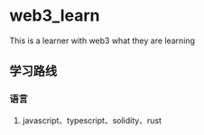 # web3_learn
This is a learner with web3 what they are learning

## 学习路线
### 语言
1. javascript、typescript、solidity、rust
